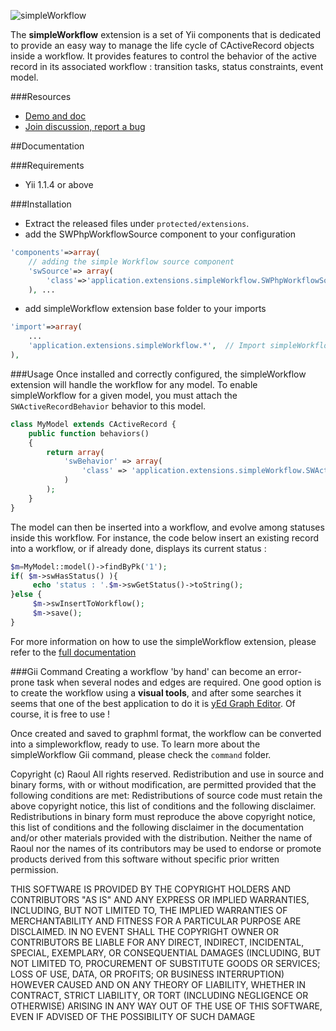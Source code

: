 ![simpleWorkflow](http://s172418307.onlinehome.fr/project/yiiDemo/images/sw-logo-big.png)


The **simpleWorkflow** extension is a set of Yii components that is dedicated to provide an easy way to manage the life cycle of CActiveRecord objects inside a workflow. 
It provides features to control the behavior of the active record in its associated workflow : transition tasks, status constraints, event model.


###Resources
* [Demo and doc](http://s172418307.onlinehome.fr/project/yiiDemo/index.php?r=simpleworkflowdemo/index)
* [Join discussion, report a bug](http://www.yiiframework.com/forum/index.php?/topic/12071-extension-simpleworkflow/)


##Documentation

###Requirements
* Yii 1.1.4 or above

###Installation
* Extract the released files under `protected/extensions`.
* add the SWPhpWorkflowSource component to your configuration

```php
'components'=>array(	
	// adding the simple Workflow source component
	'swSource'=> array(
		'class'=>'application.extensions.simpleWorkflow.SWPhpWorkflowSource',
	), ...

```
* add simpleWorkflow extension base folder to your imports

```php
'import'=>array(
	...
	'application.extensions.simpleWorkflow.*',	// Import simpleWorkflow extension
), 
```

###Usage
Once installed and correctly configured, the simpleWorkflow extension will handle the workflow for any model. 
To enable simpleWorkflow for a given model, you must attach the `SWActiveRecordBehavior` behavior to this model.
 
```php
class MyModel extends CActiveRecord {
	public function behaviors()
	{
		return array(
			'swBehavior' => array(
				'class' => 'application.extensions.simpleWorkflow.SWActiveRecordBehavior'
			)
		);
	}
}
```

The model can then be inserted into a workflow, and evolve among statuses inside this workflow.
For instance, the code below insert an existing record into a workflow, or if already done, displays its current status :

```php
$m=MyModel::model()->findByPk('1');
if( $m->swHasStatus() ){
     echo 'status : '.$m->swGetStatus()->toString();		
}else {
     $m->swInsertToWorkflow();
     $m->save();
}
```

For more information on how to use the simpleWorkflow extension, please refer to the [full documentation](http://s172418307.onlinehome.fr/project/yiiDemo/index.php?r=simpleworkflowdemo/index)

###Gii Command
Creating a workflow 'by hand' can become an error-prone task when several nodes and edges are required. One good option is to create the workflow using a **visual tools**, and after some searches
it seems that one of the best application to do it is [yEd Graph Editor](http://www.yworks.com/en/products_yed_about.html). Of course, it is free to use !


Once created and saved to graphml format, the workflow can be converted into a simpleworkflow, ready to use. To learn more about the simpleWorkflow Gii command, please check the
`command` folder.

 
Copyright (c) Raoul All rights reserved.
Redistribution and use in source and binary forms, with or without modification, are permitted provided that the following conditions are met:
Redistributions of source code must retain the above copyright notice, this list of conditions and the following disclaimer. Redistributions in binary form must 
reproduce the above copyright notice, this list of conditions and the following disclaimer in the documentation and/or other materials provided with the distribution. 
Neither the name of Raoul nor the names of its contributors may be used to endorse or promote products derived from this software without specific prior written permission.

THIS SOFTWARE IS PROVIDED BY THE COPYRIGHT HOLDERS AND CONTRIBUTORS "AS IS" AND ANY EXPRESS OR IMPLIED WARRANTIES, INCLUDING, BUT NOT LIMITED TO, THE IMPLIED 
WARRANTIES OF MERCHANTABILITY AND FITNESS FOR A PARTICULAR PURPOSE ARE DISCLAIMED. IN NO EVENT SHALL THE COPYRIGHT OWNER OR CONTRIBUTORS BE LIABLE FOR ANY 
DIRECT, INDIRECT, INCIDENTAL, SPECIAL, EXEMPLARY, OR CONSEQUENTIAL DAMAGES (INCLUDING, BUT NOT LIMITED TO, PROCUREMENT OF SUBSTITUTE GOODS OR SERVICES; LOSS 
OF USE, DATA, OR PROFITS; OR BUSINESS INTERRUPTION) HOWEVER CAUSED AND ON ANY THEORY OF LIABILITY, WHETHER IN CONTRACT, STRICT LIABILITY, OR TORT 
(INCLUDING NEGLIGENCE OR OTHERWISE) ARISING IN ANY WAY OUT OF THE USE OF THIS SOFTWARE, EVEN IF ADVISED OF THE POSSIBILITY OF SUCH DAMAGE 
